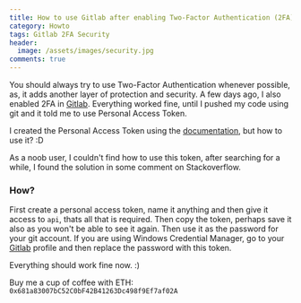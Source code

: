 ```yaml
---
title: How to use Gitlab after enabling Two-Factor Authentication (2FA)?
category: Howto
tags: Gitlab 2FA Security
header:
  image: /assets/images/security.jpg
comments: true
---
```




You should always try to use Two-Factor Authentication whenever possible, as, it adds another layer of  protection and security. A few days ago, I also enabled 2FA in [Gitlab](https://gitlab.com). Everything worked fine, until I pushed my code using git and it told me to use Personal Access Token. 

I created the Personal Access Token using the [documentation](https://docs.gitlab.com/ee/user/profile/personal_access_tokens.html), but how to use it? :D

As a noob user, I couldn't find how to use this token, after searching for a while, I found the solution in some comment on Stackoverflow. 

### How?

First create a personal access token, name it anything and then give it access to `api`, thats all that is required. Then copy the token, perhaps save it also as you won't be able to see it again. Then use it as the password for your git account. If you are using Windows Credential Manager, go to your [Gitlab](https://gitlab.com) profile and then replace the password with this token. 

Everything should work fine now. :)

Buy me a cup of coffee with ETH: `0x681a83007bC52C0bF42B41263Dc498f9Ef7af02A`